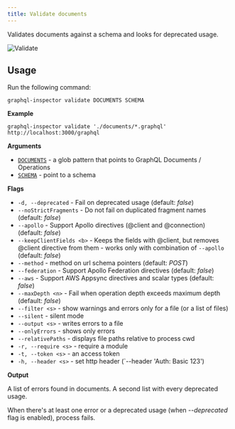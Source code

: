 ```yaml
---
title: Validate documents
---
```


Validates documents against a schema and looks for deprecated usage.

![Validate](/assets/img/cli/validate.jpg)

## Usage

Run the following command:

    graphql-inspector validate DOCUMENTS SCHEMA

**Example**

    graphql-inspector validate './documents/*.graphql' http://localhost:3000/graphql

**Arguments**

- [`DOCUMENTS`](../api/documents.md) - a glob pattern that points to GraphQL Documents / Operations
- [`SCHEMA`](../api/schema.md) - point to a schema

**Flags**

- `-d, --deprecated` - Fail on deprecated usage (default: _false_)
- `--noStrictFragments` - Do not fail on duplicated fragment names (default: _false_)
- `--apollo` - Support Apollo directives (@client and @connection) (default: _false_)
- `--keepClientFields <b>` - Keeps the fields with @client, but removes @client directive from them - works only with combination of `--apollo` (default: _false_)
- `--method` - method on url schema pointers (default: _POST_)
- `--federation` - Support Apollo Federation directives (default: _false_)
- `--aws` - Support AWS Appsync directives and scalar types (default: _false_)
- `--maxDepth <n>` - Fail when operation depth exceeds maximum depth (default: _false_)
- `--filter <s>` - show warnings and errors only for a file (or a list of files)
- `--silent` - silent mode
- `--output <s>` - writes errors to a file
- `--onlyErrors` - shows only errors
- `--relativePaths` - displays file paths relative to process cwd
- `-r, --require <s>` - require a module
- `-t, --token <s>` - an access token
- `-h, --header <s>` - set http header (`--header 'Auth: Basic 123')

**Output**

A list of errors found in documents.
A second list with every deprecated usage.

When there's at least one error or a deprecated usage (when _--deprecated_ flag is enabled), process fails.
